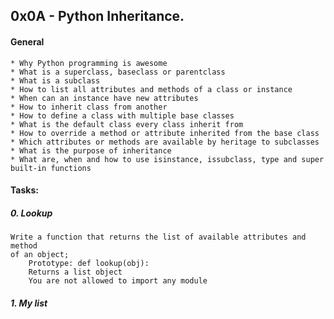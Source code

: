## 0x0A - Python Inheritance.

#### General
	* Why Python programming is awesome
	* What is a superclass, baseclass or parentclass
	* What is a subclass
	* How to list all attributes and methods of a class or instance
	* When can an instance have new attributes
	* How to inherit class from another
	* How to define a class with multiple base classes
	* What is the default class every class inherit from
	* How to override a method or attribute inherited from the base class
	* Which attributes or methods are available by heritage to subclasses
	* What is the purpose of inheritance
	* What are, when and how to use isinstance, issubclass, type and super built-in functions

#### Tasks:

##### 0. Lookup
	Write a function that returns the list of available attributes and method
	of an object;
		Prototype: def lookup(obj):
		Returns a list object
		You are not allowed to import any module

##### 1. My list

